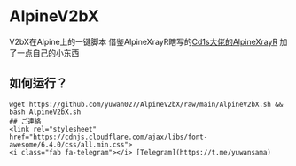
# AlpineV2bX
V2bX在Alpine上的一键脚本
借鉴AlpineXrayR瞎写的[Cd1s大佬的AlpineXrayR](https://github.com/Cd1s/alpineXrayR)
加了一点自己的小东西
## 如何运行？
```shell
wget https://github.com/yuwan027/AlpineV2bX/raw/main/AlpineV2bX.sh && bash AlpineV2bX.sh
## ご連絡
<link rel="stylesheet" href="https://cdnjs.cloudflare.com/ajax/libs/font-awesome/6.4.0/css/all.min.css">
<i class="fab fa-telegram"></i> [Telegram](https://t.me/yuwansama)
